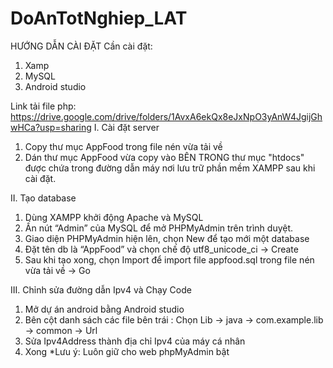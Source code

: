 # DoAnTotNghiep_LAT

HƯỚNG DẪN CÀI ĐẶT
Cần cài đặt: 
1. Xamp
2. MySQL
3. Android studio

Link tải file php: https://drive.google.com/drive/folders/1AvxA6ekQx8eJxNpO3yAnW4JgijGhwHCa?usp=sharing
I.	Cài đặt server
1.	Copy thư mục AppFood trong file nén vừa tải về
2.	Dán thư mục AppFood vừa copy vào BÊN TRONG thư mục "htdocs" được chứa trong đường dẫn máy nơi lưu trữ phần mềm XAMPP sau khi cài đặt.

II.	Tạo database
1.	Dùng XAMPP khởi động Apache và MySQL 
2.	Ấn nút “Admin” của MySQL để mở PHPMyAdmin trên trình duyệt.
3.	Giao diện PHPMyAdmin hiện lên, chọn New để tạo mới một database
4.	Đặt tên db là “AppFood” và chọn chế độ utf8_unicode_ci -> Create
5.	Sau khi tạo xong, chọn Import để import file appfood.sql trong file nén vừa tải về -> Go

III.	 Chỉnh sửa đường dẫn Ipv4 và Chạy Code
1.	Mở dự án android bằng Android studio
2.	Bên cột danh sách các file bên trái : 
Chọn Lib -> java -> com.example.lib -> common -> Url
3.	Sửa Ipv4Address thành địa chỉ Ipv4 của máy cá nhân
4.	Xong
*Lưu ý: Luôn giữ cho web phpMyAdmin bật
 
